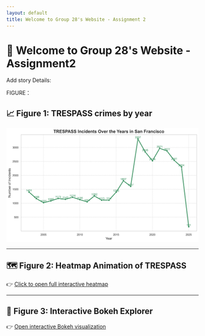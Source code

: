 ```yaml
---
layout: default
title: Welcome to Group 28's Website - Assignment 2
---
```


# 👋 Welcome to Group 28's Website - Assignment2

Add story Details:

FIGURE：
## 📈 Figure 1: TRESPASS crimes by year

![TRESPASS Chart](trespass_by_year.png)

---

## 🗺️ Figure 2: Heatmap Animation of TRESPASS

👉 [Click to open full interactive heatmap](trespass_heatmap_by_year.html)

---

## 🧭 Figure 3: Interactive Bokeh Explorer

👉 [Open interactive Bokeh visualization](bokeh_trespass_interactive.html)
